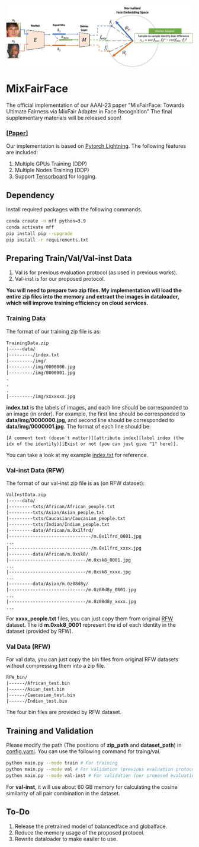 <p align='center'>
<img src='src/teaser.png'>
</p>

# MixFairFace
The official implementation of our AAAI-23 paper "MixFairFace: Towards Ultimate Fairness via MixFair Adapter in Face Recognition" The final supplementary materials will be released soon!

### [[Paper](https://arxiv.org/abs/2211.15181)]

Our implementation is based on [Pytorch Lightning](https://www.pytorchlightning.ai/). The following features are included:
1. Multiple GPUs Training (DDP)
2. Multiple Nodes Training (DDP)
3. Support [Tensorboard](https://www.tensorflow.org/tensorboard) for logging.


## Dependency
Install required packages with the following commands.
```bash
conda create -n mff python=3.9
conda activate mff
pip install pip --upgrade
pip install -r requirements.txt
```


## Preparing Train/Val/Val-inst Data
1. Val is for previous evaluation protocol (as used in previous works).
2. Val-inst is for our proposed protocol.

**You will need to prepare two zip files. My implementation will load the entire zip files into the memory and extract the images in dataloader, which will improve training efficiency on cloud services.**

### Training Data
The format of our training zip file is as:
```
TrainingData.zip
|-----data/
|---------/index.txt
|---------/img/
|---------/img/0000000.jpg
|---------/img/0000001.jpg
.
.
.
|---------/img/xxxxxxx.jpg
```
**index.txt** is the labels of images, and each line should be corresponded to an image (in order). For example, the first line should be corresponded to **data/img/0000000.jpg**, and second line should be corresponded to **data/img/0000001.jpg**. The format of each line should be:
```
[A comment text (doesn't matter)][attribute index][label index (the idx of the identity)][Exist or not (you can just give "1" here)].
```
You can take a look at my example [index.txt](https://drive.google.com/file/d/1Pe7IZoyI2ii6xqXxSYiP2CFJKkEkKE9B/view?usp=share_link) for reference.


### Val-inst Data (RFW)
The format of our val-inst zip file is as (on RFW dataset):
```
ValInstData.zip
|-----data/
|---------txts/African/African_people.txt
|---------txts/Asian/Asian_people.txt
|---------txts/Caucasian/Caucasian_people.txt
|---------txts/Indian/Indian_people.txt
|---------data/African/m.0x1lfrd/
|-------------------------------/m.0x1lfrd_0001.jpg
...
|-------------------------------/m.0x1lfrd_xxxx.jpg
|---------data/African/m.0xsk8/
|-----------------------------/m.0xsk8_0001.jpg
...
|-----------------------------/m.0xsk8_xxxx.jpg
...
|---------data/Asian/m.0z08d8y/
|-----------------------------/m.0z08d8y_0001.jpg
...
|-----------------------------/m.0z08d8y_xxxx.jpg
...
```
For **xxxx_people.txt** files, you can just copy them from original [RFW](http://www.whdeng.cn/RFW/index.html) dataset. The id **m.0xsk8_0001** represent the id of each identity in the dataset (provided by RFW).

### Val Data (RFW)
For val data, you can just copy the bin files from original RFW datasets without compressing them into a zip file.
```
RFW_bin/
|------/African_test.bin
|------/Asian_test.bin
|------/Caucasian_test.bin
|------/Indian_test.bin
```
The four bin files are provided by RFW dataset.


## Training and Validation
Please modify the path (The positions of **zip_path** and **dataset_path**) in [config.yaml](./config.yaml). You can use the following command for traing/val.
```bash
python main.py --mode train # For training
python main.py --mode val # For validation (previous evaluation protocol)
python main.py --mode val-inst # For validation (our proposed evaluation protocol)
```
For **val-inst**, it will use about 60 GB memory for calculating the cosine similarity of all pair combination in the dataset.

## To-Do
1. Release the pretrained model of balancedface and globalface.
2. Reduce the memory usage of the proposed protocol.
3. Rewrite dataloader to make easiler to use.
